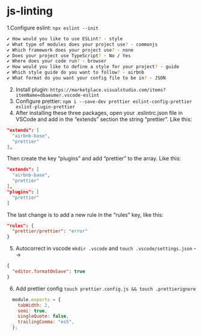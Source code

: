 # js-linting

1.Configure eslint: `npx eslint --init`

```bash 
✔ How would you like to use ESLint? · style
✔ What type of modules does your project use? · commonjs
✔ Which framework does your project use? · none
✔ Does your project use TypeScript? · No / Yes
✔ Where does your code run? · browser
✔ How would you like to define a style for your project? · guide
✔ Which style guide do you want to follow? · airbnb
✔ What format do you want your config file to be in? · JSON
```

2. Install plugin: `https://marketplace.visualstudio.com/items?itemName=dbaeumer.vscode-eslint`
3. Configure prettier: `npm i --save-dev prettier eslint-config-prettier eslint-plugin-prettier`
4. After installing these three packages, open your .eslintrc.json file in VSCode and add in the “extends” section the string “prettier”. Like this:

```json
"extends": [
  "airbnb-base",
  "prettier"
],
```
Then create the key “plugins” and add “prettier” to the array. Like this:

```json
"extends": [
  "airbnb-base",
  "prettier"
],
"plugins": [
  "prettier"
]
```
The last change is to add a new rule in the “rules” key, like this:

```json
"rules": {
  "prettier/prettier": "error"
}
```

5. Autocorrect in vscode
`mkdir .vscode` and `touch .vscode/settings.json` --> 
```json
{
  "editor.formatOnSave": true
}
```

6. Add prettier config 
`touch prettier.config.js && touch .prettierignore`

```javascript
  module.exports = {
    tabWidth: 2,
    semi: true,
    singleQuote: false,
    trailingComma: "es5",
  };
```
